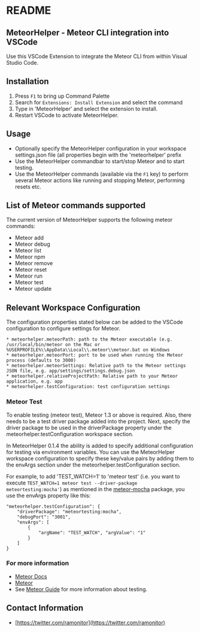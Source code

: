 # README
## MeteorHelper - Meteor CLI integration into VSCode

Use this VSCode Extension to integrate the Meteor CLI from within Visual Studio Code.

## Installation

1. Press `F1` to bring up Command Palette
2. Search for `Extensions: Install Extension` and select the command
3. Type in 'MeteorHelper' and select the extension to install. 
4. Restart VSCode to activate MeteorHelper.

## Usage

* Optionally specify the MeteorHelper configuration in your workspace settings.json file (all properties begin with the 'meteorhelper' prefix
* Use the MeteorHelper commandbar to start/stop Meteor and to start testing.
* Use the MeteorHelper commands (available via the `F1` key) to perform several Meteor actions like running and stopping Meteor, performing resets etc. 

## List of Meteor commands supported

The current version of MeteorHelper supports the following meteor commands:

* Meteor add
* Meteor debug
* Meteor list
* Meteor npm
* Meteor remove
* Meteor reset
* Meteor run
* Meteor test
* Meteor update

## Relevant Workspace Configuration

The configuration properties stated below can be added to the VSCode configuration to configure settings for Meteor.

```
* meteorhelper.meteorPath: path to the Meteor executable (e.g. /usr/local/bin/meteor on the Mac or %USERPROFILE%\\AppData\\Local\\.meteor\\meteor.bat on Windows
* meteorhelper.meteorPort: port to be used when running the Meteor process (defaults to 3000)
* meteorhelper.meteorSettings: Relative path to the Meteor settings JSON file, e.g. app/settings/settings.debug.json
* meteorhelper.relativeProjectPath: Relative path to your Meteor application, e.g. app
* meteorhelper.testConfiguration: test configuration settings
```

### Meteor Test

To enable testing (meteor test), Meteor 1.3 or above is required. Also, there needs to be a test driver package added into the project. Next, specify the driver package to be used in the driverPackage property under the meteorhelper.testConfiguration workspace section.

In MeteorHelper 0.1.4 the ability is added to specify additional configuration for testing via environment variables. You can use the MeteorHelper workspace configuration to specify these key/value pairs by adding them to the envArgs section under the meteorhelper.testConfiguration section. 

For example, to add 'TEST_WATCH=1' to 'meteor test' (i.e. you want to execute ````TEST_WATCH=1 meteor test --driver-package meteortesting:mocha'````) as mentioned in the [meteor-mocha](https://github.com/meteortesting/meteor-mocha) package, you use the envArgs property like this: 

````
"meteorhelper.testConfiguration": {
    "driverPackage": "meteortesting:mocha",
    "debugPort": "3001",
    "envArgs": [
        {
            "argName": "TEST_WATCH", "argValue": "1"
        }
    ]
}
````

### For more information
* [Meteor Docs](http://docs.meteor.com/#/full/meteorhelp)
* [Meteor](https://www.meteor.com)
* See [Meteor Guide](http://guide.meteor.com/testing.html) for more information about testing.

## Contact Information ##

* [https://twitter.com/ramonitor](https://twitter.com/ramonitor)



